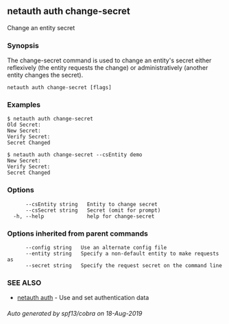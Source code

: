 ## netauth auth change-secret

Change an entity secret

### Synopsis


The change-secret command is used to change an entity's secret either
reflexively (the entity requests the change) or administratively
(another entity changes the secret).

```
netauth auth change-secret [flags]
```

### Examples

```
$ netauth auth change-secret
Old Secret:
New Secret:
Verify Secret:
Secret Changed

$ netauth auth change-secret --csEntity demo
New Secret:
Verify Secret:
Secret Changed
```

### Options

```
      --csEntity string   Entity to change secret
      --csSecret string   Secret (omit for prompt)
  -h, --help              help for change-secret
```

### Options inherited from parent commands

```
      --config string   Use an alternate config file
      --entity string   Specify a non-default entity to make requests as
      --secret string   Specify the request secret on the command line
```

### SEE ALSO

* [netauth auth](netauth_auth.md)	 - Use and set authentication data

###### Auto generated by spf13/cobra on 18-Aug-2019
